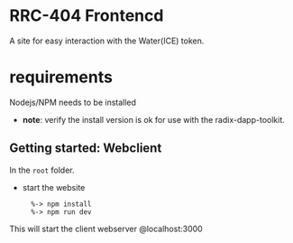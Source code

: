 # RRC-404 Frontencd

A site for easy interaction with the Water(ICE) token.</br> 

# requirements
Nodejs/NPM needs to be installed</br>
- <b>note</b>: verify the install version is ok for use with the radix-dapp-toolkit.</br>

## Getting started: Webclient

In the `root` folder.</br>
- start the website</br>

        %-> npm install	
        %-> npm run dev

This will start the client webserver @localhost:3000
